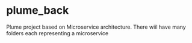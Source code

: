 # plume_back
Plume project based on Microservice architecture. There wiil have many folders each representing a microservice 
